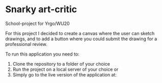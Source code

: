 # Snarky art-critic
School-project for Yrgo/WU20

For this project I decided to create a canvas where the user can sketch drawings, and to add a button where you could submit the drawing for a professional review. 


To run this application you need to:

1. Clone the repository to a folder of your choice
2. Run the project on a local server of your choice
or
1. Simply go to the live version of the application at:
